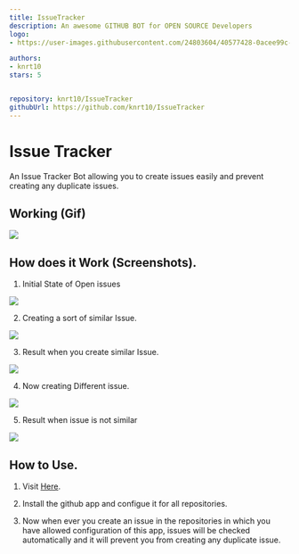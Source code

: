 ```yaml
---
title: IssueTracker
description: An awesome GITHUB BOT for OPEN SOURCE Developers
logo:
- https://user-images.githubusercontent.com/24803604/40577428-0acee99c-6123-11e8-92cc-8e8efcbcfae8.jpg

authors:
- knrt10
stars: 5


repository: knrt10/IssueTracker
githubUrl: https://github.com/knrt10/IssueTracker
---
```

# Issue Tracker

An Issue Tracker Bot allowing you to create issues easily and prevent creating any duplicate issues.

## Working (Gif)

<img src="http://res.cloudinary.com/dsyvg5xwi/image/upload/v1518845574/Peek_2018-02-17_11-01_tywloy.gif" class="img-fluid"/>

## How does it Work (Screenshots).

1. Initial State of Open issues

<img src="http://res.cloudinary.com/dsyvg5xwi/image/upload/v1518843898/Initialissues_icculu.png" class="img-fluid"/>

2. Creating a sort of similar Issue.

<img src="http://res.cloudinary.com/dsyvg5xwi/image/upload/v1518844155/issuesimlar_kmxkgn.png" class="img-fluid"/>

3. Result when you create similar Issue.

<img src="http://res.cloudinary.com/dsyvg5xwi/image/upload/v1518844224/issuesimalrresult_ib6vwi.png" class="img-fluid"/>

4. Now creating Different issue.

<img src="http://res.cloudinary.com/dsyvg5xwi/image/upload/v1518844231/issuenotsim_rcaens.png" class="img-fluid"/>

5. Result when issue is not similar

<img src="http://res.cloudinary.com/dsyvg5xwi/image/upload/v1518844237/issuenotsimres_wj4frd.png" class="img-fluid"/>

## How to Use.

1. Visit <a href="https://github.com/apps/issuetrack">Here</a>.

2. Install the github app and configue it for all repositories.

3. Now when ever you create an issue in the repositories in which you have allowed configuration of this app, issues will be checked automatically and it will prevent you from creating any duplicate issue.
